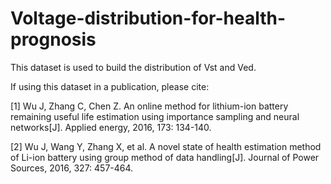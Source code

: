 # Voltage-distribution-for-health-prognosis

This dataset is used to build the distribution of Vst and Ved.

If using this dataset in a publication, please cite: 

[1] Wu J, Zhang C, Chen Z. An online method for lithium-ion battery remaining useful life estimation using importance sampling and neural networks[J]. Applied energy, 2016, 173: 134-140.

[2] Wu J, Wang Y, Zhang X, et al. A novel state of health estimation method of Li-ion battery using group method of data handling[J]. Journal of Power Sources, 2016, 327: 457-464.
